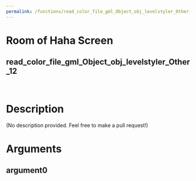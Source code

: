 ```yaml
---
permalink: /functions/read_color_file_gml_Object_obj_levelstyler_Other_12
---
```

# Room of Haha Screen  
## read_color_file_gml_Object_obj_levelstyler_Other_12  
&nbsp;  
# Description  
(No description provided. Feel free to make a pull request!) 
&nbsp;  
# Arguments
## argument0

&nbsp;  


